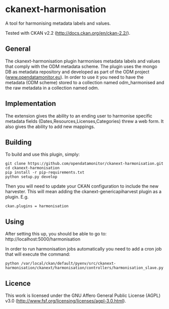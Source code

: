 ckanext-harmonisation
======================

A tool for harmonising metadata labels and values.

Tested with CKAN v2.2 (http://docs.ckan.org/en/ckan-2.2/).

General
--------
The ckanext-harmonisation plugin harmonises metadata labels and values that comply with the ODM metadata scheme.
The plugin uses the mongo DB as metadata repository and developed as part of the ODM project (www.opendatamonitor.eu).
In order to use it you need to have the metadata (ODM scheme) stored to a collection named odm_harmonised and the raw metadata in a collection named odm.

Implementation
---------------

The extension gives the ability to an ending user to harmonise specific metadata fields (Dates,Resources,Licenses,Categories) threw a web form. It also gives the ability to add new mappings. 

Building
---------

To build and use this plugin, simply:

    git clone https://github.com/opendatamonitor/ckanext-harmonisation.git
    cd ckanext-harmonisation
    pip install -r pip-requirements.txt
    python setup.py develop

Then you will need to update your CKAN configuration to include the new harvester.  This will mean adding the
ckanext-genericapiharvest plugin as a plugin.  E.g.

    ckan.plugins = harmonisation

Using
---------

After setting this up, you should be able to go to:
    http://localhost:5000/harmonisation

In order to run  harmonisation jobs automatically you need to add a cron job that will execute the command:

    python /var/local/ckan/default/pyenv/src/ckanext-harmonisation/ckanext/harmonisation/controllers/harmonisation_slave.py 


Licence
---------

This work is licensed under the GNU Affero General Public License (AGPL) v3.0 (http://www.fsf.org/licensing/licenses/agpl-3.0.html).

